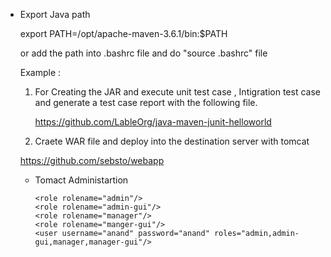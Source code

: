 

- Export Java path 

  export PATH=/opt/apache-maven-3.6.1/bin:$PATH
  
  or add the path into .bashrc file and do "source .bashrc" file 
  
  
  
  Example : 
  
  1. For Creating the JAR and execute unit test case , Intigration test case and generate a test case report with the following file.
  
     https://github.com/LableOrg/java-maven-junit-helloworld
     
     
  2.  Craete WAR file and deploy into the destination server with tomcat
  
  
     https://github.com/sebsto/webapp
  
  
  
  - Tomact Administartion
  
        <role rolename="admin"/>
        <role rolename="admin-gui"/>
        <role rolename="manager"/>
        <role rolename="manger-gui"/>
        <user username="anand" password="anand" roles="admin,admin-gui,manager,manager-gui"/>
